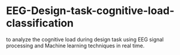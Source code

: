 # EEG-Design-task-cognitive-load-classification
to analyze the cognitive load during design task using EEG signal processing and Machine learning techniques in real time. 
